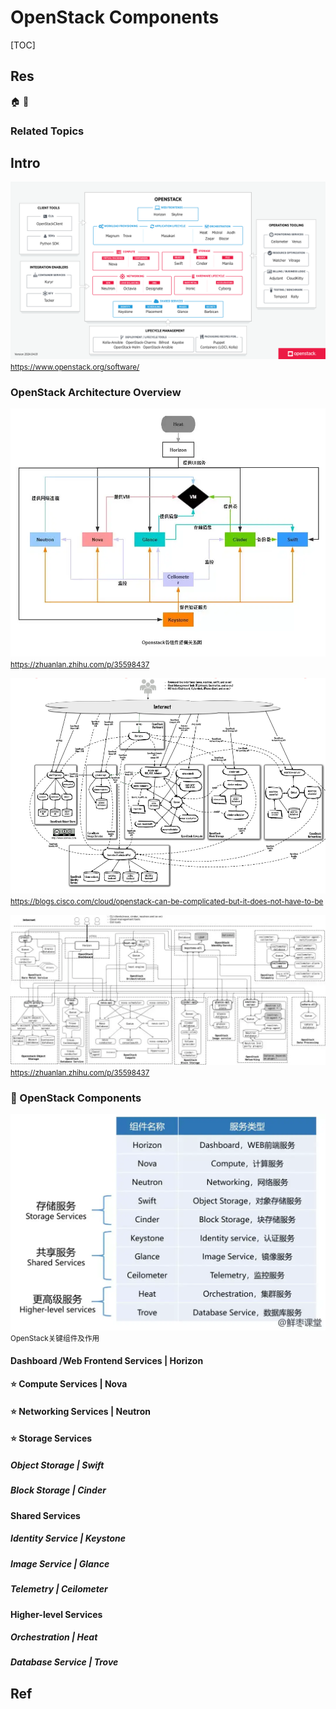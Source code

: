 # OpenStack Components

[TOC]



## Res
🏠 
🚧 


### Related Topics



## Intro
![](../../../../../../Assets/Pics/Pasted%20image%2020240427154740.png)
<small>https://www.openstack.org/software/</small>


### OpenStack Architecture Overview
![](../../../../../../Assets/Pics/Pasted%20image%2020240424230252.png)
<small>https://zhuanlan.zhihu.com/p/35598437</small>

![](../../../../../../Assets/Pics/Pasted%20image%2020240425133210.png)
<small>https://blogs.cisco.com/cloud/openstack-can-be-complicated-but-it-does-not-have-to-be</small>

![](../../../../../../Assets/Pics/Pasted%20image%2020240424230243.png)
<small>https://zhuanlan.zhihu.com/p/35598437</small>


### 🎯 OpenStack Components

![](../../../../../../Assets/Pics/Pasted%20image%2020240424230321.png)
<small>OpenStack关键组件及作用</small>

#### Dashboard /Web Frontend Services | Horizon
#### ⭐ Compute Services | Nova
#### ⭐ Networking Services | Neutron
#### ⭐ Storage Services
##### Object Storage | Swift
##### Block Storage | Cinder
#### Shared Services
##### Identity Service | Keystone
##### Image Service | Glance
##### Telemetry | Ceilometer
#### Higher-level Services
##### Orchestration | Heat
##### Database Service | Trove





## Ref
